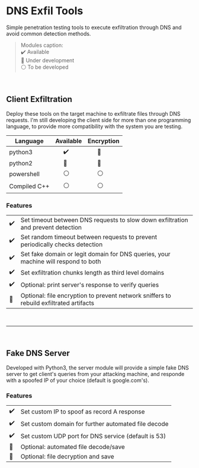 # DNS Exfil Tools

Simple penetration testing tools to execute exfiltration through DNS and avoid common detection methods.

> Modules caption: \
:heavy_check_mark: Available \
:large_blue_circle: Under development \
:white_circle: To be developed

<br>

## Client Exfiltration
Deploy these tools on the target machine to exfiltrate files through DNS requests.
I'm still developing the client side for more than one programming language, to provide more compatibility with the system you are testing.

| Language | Available | Encryption |
| ------ | ------ | ------|
| python3      | &nbsp;&nbsp;&nbsp;&nbsp;&nbsp;:heavy_check_mark:  | &nbsp;&nbsp;&nbsp;&nbsp;&nbsp;&nbsp;:large_blue_circle: |
| python2      | &nbsp;&nbsp;&nbsp;&nbsp;&nbsp;:large_blue_circle: | &nbsp;&nbsp;&nbsp;&nbsp;&nbsp;&nbsp;:large_blue_circle: |
| powershell   | &nbsp;&nbsp;&nbsp;&nbsp;&nbsp;:white_circle:      | &nbsp;&nbsp;&nbsp;&nbsp;&nbsp;&nbsp;:white_circle: |
| Compiled C++ | &nbsp;&nbsp;&nbsp;&nbsp;&nbsp;:white_circle:      | &nbsp;&nbsp;&nbsp;&nbsp;&nbsp;&nbsp;:white_circle: |


### Features
| | |
| ------ | ------ | 
| :heavy_check_mark: | Set timeout between DNS requests to slow down exfiltration and prevent detection |
| :heavy_check_mark: | Set random timeout between requests to prevent periodically checks detection |
| :heavy_check_mark: | Set fake domain or legit domain for DNS queries, your machine will respond to both |
| :heavy_check_mark: | Set exfiltration chunks length as third level domains
| :heavy_check_mark: | Optional: print server's response to verify queries |
| :large_blue_circle: | Optional: file encryption to prevent network sniffers to rebuild exfiltrated artifacts |

<br>

---

<br>

## Fake DNS Server
Developed with Python3, the server module will provide a simple fake DNS server to get client's queries from your attacking machine, and responde with a spoofed IP of your choice (default is google.com's).

### Features
| | |
| ------ | ------ | 
| :heavy_check_mark: | Set custom IP to spoof as record A response |
| :heavy_check_mark: | Set custom domain for further automated file decode |
| :heavy_check_mark: | Set custom UDP port for DNS service (default is 53) |
| :large_blue_circle: | Optional: automated file decode/save |
| :large_blue_circle: | Optional: file decryption and save |
